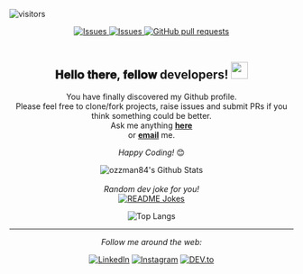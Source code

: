 ![visitors](https://visitor-badge.glitch.me/badge?page_id=ozzman84.profile)

<p align="center">
   <!-- <a href="https://github.com/ozzman84/github-readme-stats/actions">
     <img alt="Tests Passing" src="https://github.com/ozzman84/github-readme-stats/workflows/Test/badge.svg" />
   </a>
   <a href="https://codecov.io/gh/ozzman84/github-readme-stats">
     <img src="https://codecov.io/gh/ozzman84/github-readme-stats/branch/master/graph/badge.svg" />
   </a> -->
   <a href="https://github.com/ozzman84/github-readme-stats/issues">
     <img alt="Issues" src="https://img.shields.io/github/followers/ozzman84?label=Follow&style=social" />
   </a>
   <a href="https://github.com/ozzman84/github-readme-stats/issues">
     <img alt="Issues" src="https://img.shields.io/github/issues/ozzman84/github-readme-stats?color=0088ff" />
   </a>
   <a href="https://github.com/ozzman84/github-readme-stats/pulls">
     <img alt="GitHub pull requests" src="https://img.shields.io/github/issues-pr/ozzman84/github-readme-stats?color=0088ff" />
   </a>
   <br />
   <br />
   <!-- <a href="https://a.paddle.com/v2/click/16413/119403?link=1227">
     <img src="https://img.shields.io/badge/Supported%20by-VSCode%20Power%20User%20%E2%86%92-gray.svg?colorA=655BE1&colorB=4F44D6&style=for-the-badge"/>
   </a>
   <a href="https://a.paddle.com/v2/click/16413/119403?link=2345">
     <img src="https://img.shields.io/badge/Supported%20by-Node%20Cli.com%20%E2%86%92-gray.svg?colorA=61c265&colorB=4CAF50&style=for-the-badge"/>
   </a> -->
 </p>
<div align="center">
<h2> 𝐇𝐞𝐥𝐥𝐨 𝐭𝐡𝐞𝐫𝐞, 𝐟𝐞𝐥𝐥𝐨𝐰 developers! <img src="https://github.com/ozzman84/ozzman84/blob/master/gifs/Hi.gif" width="30px"></h2>
</div>

<div align="center" width="50">

<!-- <img src="https://i.imgur.com/dTYwdG1.gif" alt="Welcome!" width="300"/> -->

</div>


<div align="center">

You have finally discovered my Github profile. <br>
Please feel free to clone/fork projects, raise issues and submit PRs if you think something could be better. <br>
Ask me anything <a href="https://github.com/ozzman84/ozzman84/issues/new"><b>here</b></a><br>
or <a href="mikeosmonson@gmail.com"><b>email</b></a> me.

<i>Happy Coding!</i> 😊

</div>

<div align="center">

<img align="center" src="https://github-readme-stats.vercel.app/api?username=ozzman84&include_all_commits=true&count_private=true&show_icons=true&line_height=20&title_color=7A7ADB&icon_color=2234AE&text_color=D3D3D3&bg_color=0,000000,130F40" alt="ozzman84's Github Stats">

</br>
</br>
<i>Random dev joke for you!</i><br>
<a href="https://readme-jokes.vercel.app"><img align="center" src="https://readme-jokes.vercel.app/api?bgColor=%23073b4c&textColor=%2306d6a0&aColor=%2306d6a0&borderColor=%2306d6a0" alt="README Jokes"></a>


![Top Langs](https://github-readme-stats.vercel.app/api/top-langs/?username=ozzman84&theme=tokyonight&langs_count=10)


---

<i>Follow me around the web:</i><br>

<a href="https://www.linkedin.com/in/ozzie-osmonson" target="_blank"><img src="https://img.shields.io/badge/LinkedIn-%230077B5.svg?&style=flat-square&logo=linkedin&logoColor=white" alt="LinkedIn"></a>
<a href="https://www.instagram.com/ozzman84" target="_blank"><img src="https://img.shields.io/badge/Instagram-%23E4405F.svg?&style=flat-square&logo=instagram&logoColor=white" alt="Instagram"></a>
<a href="https://dev.to/ozzman84" target="_blank"><img src="https://img.shields.io/badge/DEV-%230A0A0A.svg?&style=flat-square&logo=DEV.to&logoColor=white" alt="DEV.to"></a>

</div>

<!-- ## My Statistics

<br/>
<p align="left">
  <a href="https://ozzman84.dev/">
  <img width="49.5%" src="https://github-readme-stats.vercel.app/api?username=ozzman84&show_icons=true&theme=gruvbox&hide_border=true" />
    <img width="49.5%" src="https://github-readme-streak-stats.herokuapp.com/?user=ozzman84&theme=gruvbox&hide_border=true" />
  </a>
</p>
<br> -->
<!--
[![ozzman' Activity Graph](https://activity-graph.herokuapp.com/graph?username=ozzman84&custom_title=ozzman%20Trips's%20Contribution%20Graph&theme=gruvbox&bg_color=282828&hide_border=true&line=d1a01f&point=c58545)](https://ozzman84.dev) -->
